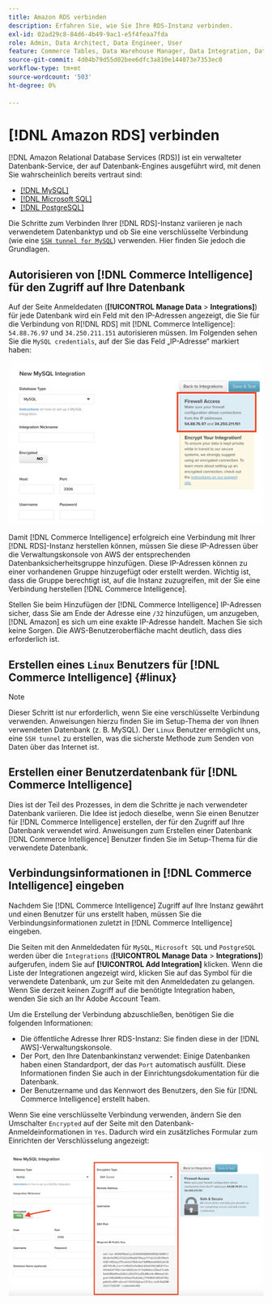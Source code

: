 ```yaml
---
title: Amazon RDS verbinden
description: Erfahren Sie, wie Sie Ihre RDS-Instanz verbinden.
exl-id: 02ad29c8-84d6-4b49-9ac1-e5f4feaa7fda
role: Admin, Data Architect, Data Engineer, User
feature: Commerce Tables, Data Warehouse Manager, Data Integration, Data Import/Export
source-git-commit: 4d04b79d55d02bee6dfc3a810e144073e7353ec0
workflow-type: tm+mt
source-wordcount: '503'
ht-degree: 0%

---
```


# [!DNL Amazon RDS] verbinden

[!DNL Amazon Relational Database Services (RDS)] ist ein verwalteter Datenbank-Service, der auf Datenbank-Engines ausgeführt wird, mit denen Sie wahrscheinlich bereits vertraut sind:

* [[!DNL MySQL]](../integrations/mysql-via-a-direct-connection.md)
* [[!DNL Microsoft SQL]](../integrations/microsoft-sql-server.md)
* [[!DNL PostgreSQL]](../integrations/postgresql.md)

Die Schritte zum Verbinden Ihrer [!DNL RDS]-Instanz variieren je nach verwendetem Datenbanktyp und ob Sie eine verschlüsselte Verbindung (wie eine [`SSH tunnel for MySQL`](../integrations/mysql-via-ssh-tunnel.md)) verwenden. Hier finden Sie jedoch die Grundlagen.

## Autorisieren von [!DNL Commerce Intelligence] für den Zugriff auf Ihre Datenbank

Auf der Seite Anmeldedaten (**[!UICONTROL Manage Data** > **Integrations]**) für jede Datenbank wird ein Feld mit den IP-Adressen angezeigt, die Sie für die Verbindung von R[!DNL RDS] mit [!DNL Commerce Intelligence]: `54.88.76.97` und `34.250.211.151` autorisieren müssen. Im Folgenden sehen Sie die `MySQL credentials`, auf der Sie das Feld „IP-Adresse“ markiert haben:

![Einstellungen der Amazon RDS-Sicherheitsgruppe zeigen die IP-Adresskonfiguration an](../../../assets/RDS_IP.png)

Damit [!DNL Commerce Intelligence] erfolgreich eine Verbindung mit Ihrer [!DNL RDS]-Instanz herstellen können, müssen Sie diese IP-Adressen über die Verwaltungskonsole von AWS der entsprechenden Datenbanksicherheitsgruppe hinzufügen. Diese IP-Adressen können zu einer vorhandenen Gruppe hinzugefügt oder erstellt werden. Wichtig ist, dass die Gruppe berechtigt ist, auf die Instanz zuzugreifen, mit der Sie eine Verbindung herstellen [!DNL Commerce Intelligence].

Stellen Sie beim Hinzufügen der [!DNL Commerce Intelligence] IP-Adressen sicher, dass Sie am Ende der Adresse eine `/32` hinzufügen, um anzugeben, [!DNL Amazon] es sich um eine exakte IP-Adresse handelt. Machen Sie sich keine Sorgen. Die AWS-Benutzeroberfläche macht deutlich, dass dies erforderlich ist.

## Erstellen eines `Linux` Benutzers für [!DNL Commerce Intelligence] {#linux}

>[!NOTE]
>
>Dieser Schritt ist nur erforderlich, wenn Sie eine verschlüsselte Verbindung verwenden. Anweisungen hierzu finden Sie im Setup-Thema der von Ihnen verwendeten Datenbank (z. B. MySQL). Der `Linux` Benutzer ermöglicht uns, eine `SSH tunnel` zu erstellen, was die sicherste Methode zum Senden von Daten über das Internet ist.

## Erstellen einer Benutzerdatenbank für [!DNL Commerce Intelligence]

Dies ist der Teil des Prozesses, in dem die Schritte je nach verwendeter Datenbank variieren. Die Idee ist jedoch dieselbe, wenn Sie einen Benutzer für [!DNL Commerce Intelligence] erstellen, der für den Zugriff auf Ihre Datenbank verwendet wird. Anweisungen zum Erstellen einer Datenbank [!DNL Commerce Intelligence] Benutzer finden Sie im Setup-Thema für die verwendete Datenbank.

## Verbindungsinformationen in [!DNL Commerce Intelligence] eingeben

Nachdem Sie [!DNL Commerce Intelligence] Zugriff auf Ihre Instanz gewährt und einen Benutzer für uns erstellt haben, müssen Sie die Verbindungsinformationen zuletzt in [!DNL Commerce Intelligence] eingeben.

Die Seiten mit den Anmeldedaten für `MySQL`, `Microsoft SQL` und `PostgreSQL` werden über die `Integrations` (**[!UICONTROL Manage Data** > **Integrations]**) aufgerufen, indem Sie auf **[!UICONTROL Add Integration]** klicken. Wenn die Liste der Integrationen angezeigt wird, klicken Sie auf das Symbol für die verwendete Datenbank, um zur Seite mit den Anmeldedaten zu gelangen. Wenn Sie derzeit keinen Zugriff auf die benötigte Integration haben, wenden Sie sich an Ihr Adobe Account Team.

Um die Erstellung der Verbindung abzuschließen, benötigen Sie die folgenden Informationen:

* Die öffentliche Adresse Ihrer RDS-Instanz: Sie finden diese in der [!DNL AWS]-Verwaltungskonsole.
* Der Port, den Ihre Datenbankinstanz verwendet: Einige Datenbanken haben einen Standardport, der das `Port` automatisch ausfüllt. Diese Informationen finden Sie auch in der Einrichtungsdokumentation für die Datenbank.
* Der Benutzername und das Kennwort des Benutzers, den Sie für [!DNL Commerce Intelligence] erstellt haben.

Wenn Sie eine verschlüsselte Verbindung verwenden, ändern Sie den Umschalter `Encrypted` auf der Seite mit den Datenbank-Anmeldeinformationen in `Yes`. Dadurch wird ein zusätzliches Formular zum Einrichten der Verschlüsselung angezeigt:

![SQL-Integrationsformular mit aktivierter Verschlüsselung zeigt die Option Ja an](../../../assets/sql-integration-encrypted-yes.png)



